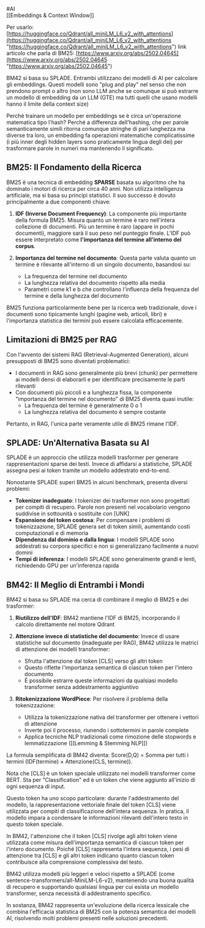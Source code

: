 #AI  
[[Embeddings & Context Window]]

Per usarlo: [https://huggingface.co/Qdrant/all_miniLM_L6_v2_with_attentions](https://huggingface.co/Qdrant/all_miniLM_L6_v2_with_attentions "https://huggingface.co/Qdrant/all_miniLM_L6_v2_with_attentions")
link articolo che parla di BM25: [https://www.arxiv.org/abs/2502.04645](https://www.arxiv.org/abs/2502.04645 "https://www.arxiv.org/abs/2502.04645")

BM42 si basa su SPLADE. Entrambi utilizzano dei modelli di AI per calcolare gli embeddings. Questi modelli sono "plug and play" nel senso che non prendono prompt o altro (non sono LLM anche se comunque si può estrarre un modello di embedding da un LLM (GTE) ma tutti quelli che usano modelli hanno il limite della context size)

Perché trainare un modello per embeddings se è circa un'operazione matematica tipo l'hash? Perché a differenza dell'hashing, che per parole semanticamente simili ritorna comunque stringhe di pari lunghezza ma diverse tra loro, un embedding fa operazioni matematiche complicatissime (i più inner degli hidden layers sono praticamente lingua degli dei) per trasformare parole in numeri ma mantenendo il significato.

## BM25: Il Fondamento della Ricerca

BM25 è una tecnica di embedding **SPARSE** basata su algoritmo che ha dominato i motori di ricerca per circa 40 anni. Non utilizza intelligenza artificiale, ma si basa su principi statistici. Il suo successo è dovuto principalmente a due componenti chiave:

1. **IDF (Inverse Document Frequency)**: La componente più importante della formula BM25. Misura quanto un termine è raro nell'intera collezione di documenti. Più un termine è raro (appare in pochi documenti), maggiore sarà il suo peso nel punteggio finale. L'IDF può essere interpretato come **l'importanza del termine all'interno del corpus**.
    
2. **Importanza del termine nel documento**: Questa parte valuta quanto un termine è rilevante all'interno di un singolo documento, basandosi su:
    
    - La frequenza del termine nel documento
    - La lunghezza relativa del documento rispetto alla media
    - Parametri come k1 e b che controllano l'influenza della frequenza del termine e della lunghezza del documento

BM25 funziona particolarmente bene per la ricerca web tradizionale, dove i documenti sono tipicamente lunghi (pagine web, articoli, libri) e l'importanza statistica dei termini può essere calcolata efficacemente.

## Limitazioni di BM25 per RAG

Con l'avvento dei sistemi RAG (Retrieval-Augmented Generation), alcuni presupposti di BM25 sono diventati problematici:

- I documenti in RAG sono generalmente più brevi (chunk) per permettere ai modelli densi di elaborarli e per identificare precisamente le parti rilevanti
- Con documenti più piccoli e a lunghezza fissa, la componente "importanza del termine nel documento" di BM25 diventa quasi inutile:
    - La frequenza del termine è generalmente 0 o 1
    - La lunghezza relativa del documento è sempre costante

Pertanto, in RAG, l'unica parte veramente utile di BM25 rimane l'IDF.

## SPLADE: Un'Alternativa Basata su AI

SPLADE è un approccio che utilizza modelli trasformer per generare rappresentazioni sparse dei testi. Invece di affidarsi a statistiche, SPLADE assegna pesi ai token tramite un modello addestrato end-to-end.

Nonostante SPLADE superi BM25 in alcuni benchmark, presenta diversi problemi:

- **Tokenizer inadeguato**: I tokenizer dei trasformer non sono progettati per compiti di recupero. Parole non presenti nel vocabolario vengono suddivise in sottounità o sostituite con [UNK]
- **Espansione dei token costosa**: Per compensare i problemi di tokenizzazione, SPLADE genera set di token simili, aumentando costi computazionali e di memoria
- **Dipendenza dal dominio e dalla lingua**: I modelli SPLADE sono addestrati su corpora specifici e non si generalizzano facilmente a nuovi domini
- **Tempi di inferenza**: I modelli SPLADE sono generalmente grandi e lenti, richiedendo GPU per un'inferenza rapida

## BM42: Il Meglio di Entrambi i Mondi

BM42 si basa su SPLADE ma cerca di combinare il meglio di BM25 e dei trasformer:

1. **Riutilizzo dell'IDF**: BM42 mantiene l'IDF di BM25, incorporando il calcolo direttamente nel motore Qdrant
    
2. **Attenzione invece di statistiche del documento**: Invece di usare statistiche sul documento (inadeguate per RAG), BM42 utilizza le matrici di attenzione dei modelli transformer:
    
    - Sfrutta l'attenzione dal token [CLS] verso gli altri token
    - Questo riflette l'importanza semantica di ciascun token per l'intero documento
    - È possibile estrarre queste informazioni da qualsiasi modello transformer senza addestramento aggiuntivo
3. **Ritokenizzazione WordPiece**: Per risolvere il problema della tokenizzazione:
    
    - Utilizza la tokenizzazione nativa del transformer per ottenere i vettori di attenzione
    - Inverte poi il processo, riunendo i sottotermini in parole complete
    - Applica tecniche NLP tradizionali come rimozione delle stopwords e lemmatizzazione ([[Lemming & Stemming NLP]])

La formula semplificata di BM42 diventa: Score(D,Q) = Somma per tutti i termini (IDF(termine) × Attenzione(CLS, termine)).

Nota che [CLS] è un token speciale utilizzato nei modelli transformer come BERT. Sta per "Classification" ed è un token che viene aggiunto all'inizio di ogni sequenza di input.

Questo token ha uno scopo particolare: durante l'addestramento del modello, la rappresentazione vettoriale finale del token [CLS] viene utilizzata per compiti di classificazione dell'intera sequenza. In pratica, il modello impara a condensare le informazioni rilevanti dell'intero testo in questo token speciale.

In BM42, l'attenzione che il token [CLS] rivolge agli altri token viene utilizzata come misura dell'importanza semantica di ciascun token per l'intero documento. Poiché [CLS] rappresenta l'intera sequenza, i pesi di attenzione tra [CLS] e gli altri token indicano quanto ciascun token contribuisce alla comprensione complessiva del testo.



BM42 utilizza modelli più leggeri e veloci rispetto a SPLADE (come sentence-transformers/all-MiniLM-L6-v2), mantenendo una buona qualità di recupero e supportando qualsiasi lingua per cui esista un modello transformer, senza necessità di addestramento specifico.

In sostanza, BM42 rappresenta un'evoluzione della ricerca lessicale che combina l'efficacia statistica di BM25 con la potenza semantica dei modelli AI, risolvendo molti problemi presenti nelle soluzioni precedenti.

